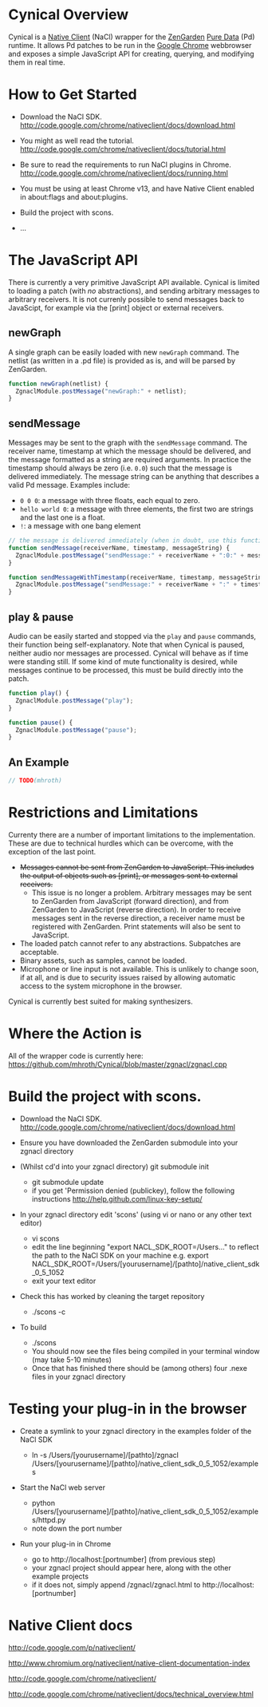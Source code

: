 # Cynical Overview
Cynical is a [Native Client](https://developers.google.com/native-client/) (NaCl) wrapper for the [ZenGarden](https://github.com/mhroth/ZenGarden) [Pure Data](http://puredata.info/) (Pd) runtime. It allows Pd patches to be run in the [Google Chrome](https://www.google.com/chrome/) webbrowser and exposes a simple JavaScript API for creating, querying, and modifying them in real time.

# How to Get Started
  + Download the NaCl SDK.  http://code.google.com/chrome/nativeclient/docs/download.html

  + You might as well read the tutorial. http://code.google.com/chrome/nativeclient/docs/tutorial.html

  + Be sure to read the requirements to run NaCl plugins in Chrome. http://code.google.com/chrome/nativeclient/docs/running.html

  + You must be using at least Chrome v13, and have Native Client enabled in about:flags and about:plugins.

  + Build the project with scons.

  + ...

# The JavaScript API
There is currently a very primitive JavaScript API available. Cynical is limited to loading a patch (with *no* abstractions), and sending arbitrary messages to arbitrary receivers. It is not currenly possible to send messages back to JavaScipt, for example via the [print] object or external receivers.


## newGraph
A single graph can be easily loaded with new `newGraph` command. The netlist (as written in a .pd file) is provided as is, and will be parsed by ZenGarden.

```Javascript
function newGraph(netlist) {
  ZgnaclModule.postMessage("newGraph:" + netlist);
}
```

## sendMessage
Messages may be sent to the graph with the `sendMessage` command. The receiver name, timestamp at which the message should be delivered, and the message formatted as a string are required arguments. In practice the timestamp should always be zero (i.e. `0.0`) such that the message is delivered immediately. The message string can be anything that describes a valid Pd message. Examples include:

  + `0 0 0`: a message with three floats, each equal to zero.
  + `hello world 0`: a message with three elements, the first two are strings and the last one is a float.
  + `!`: a message with one bang element

```Javascript
// the message is delivered immediately (when in doubt, use this function)
function sendMessage(receiverName, timestamp, messageString) {
  ZgnaclModule.postMessage("sendMessage:" + receiverName + ":0:" + messageString);
}

function sendMessageWithTimestamp(receiverName, timestamp, messageString) {
  ZgnaclModule.postMessage("sendMessage:" + receiverName + ":" + timestamp + ":" + messageString);
}
```

## play & pause
Audio can be easily started and stopped via the `play` and `pause` commands, their function being self-explanatory. Note that when Cynical is paused, neither audio nor messages are processed. Cynical will behave as if time were standing still. If some kind of mute functionality is desired, while messages continue to be processed, this must be build directly into the patch.

```Javascript
function play() {
  ZgnaclModule.postMessage("play");
}

function pause() {
  ZgnaclModule.postMessage("pause");
}
```

## An Example

```Javascript
// TODO(mhroth)
```

# Restrictions and Limitations
Currenty there are a number of important limitations to the implementation. These are due to technical hurdles which can be overcome, with the exception of the last point.

  + <del>Messages cannot be sent from ZenGarden to JavaScript. This includes the output of objects such as [print], or messages sent to external receivers.</del>
    + This issue is no longer a problem. Arbitrary messages may be sent to ZenGarden from JavaScript (forward direction), and from ZenGarden to JavaScript (reverse direction). In order to receive messages sent in the reverse direction, a receiver name must be registered with ZenGarden. Print statements will also be sent to JavaScript.
  + The loaded patch cannot refer to any abstractions. Subpatches are acceptable.
  + Binary assets, such as samples, cannot be loaded.
  + Microphone or line input is not available. This is unlikely to change soon, if at all, and is due to security issues raised by allowing automatic access to the system microphone in the browser.

Cynical is currently best suited for making synthesizers.

# Where the Action is

All of the wrapper code is currently here: https://github.com/mhroth/Cynical/blob/master/zgnacl/zgnacl.cpp

# Build the project with scons.

  + Download the NaCl SDK.  http://code.google.com/chrome/nativeclient/docs/download.html

  + Ensure you have downloaded the ZenGarden submodule into your zgnacl directory
  + (Whilst cd'd into your zgnacl directory) git submodule init
	+ git submodule update
	+ if you get 'Permission denied (publickey), follow the following instructions http://help.github.com/linux-key-setup/

  + In your zgnacl directory edit 'scons' (using vi or nano or any other text editor)
	+ vi scons
	+ edit the line beginning "export NACL_SDK_ROOT=/Users…" to reflect the path to the NaCl SDK on your machine e.g. export NACL_SDK_ROOT=/Users/[yourusername]/[pathto]/native_client_sdk_0_5_1052
	+ exit your text editor

  + Check this has worked by cleaning the target repository
	+ ./scons -c

  + To build
	+ ./scons
	+ You should now see the files being compiled in your terminal window (may take 5-10 minutes)
	+ Once that has finished there should be (among others) four .nexe files in your zgnacl directory

# Testing your plug-in in the browser

  + Create a symlink to your zgnacl directory in the examples folder of the NaCl SDK
	+ ln -s /Users/[yourusername]/[pathto]/zgnacl /Users/[yourusername]/[pathto]/native_client_sdk_0_5_1052/examples

  + Start the NaCl web server
	+ python /Users/[yourusername]/[pathto]/native_client_sdk_0_5_1052/examples/httpd.py
	+ note down the port number

  + Run your plug-in in Chrome
	+ go to http://localhost:[portnumber] (from previous step)
	+ your zgnacl project should appear here, along with the other example projects
	+ if it does not, simply append /zgnacl/zgnacl.html to http://localhost:[portnumber]

# Native Client docs

http://code.google.com/p/nativeclient/

http://www.chromium.org/nativeclient/native-client-documentation-index

http://code.google.com/chrome/nativeclient/

http://code.google.com/chrome/nativeclient/docs/technical_overview.html